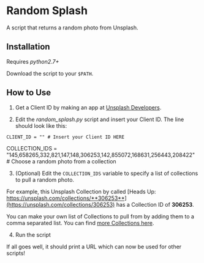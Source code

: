 # Random Splash

A script that returns a random photo from Unsplash.

## Installation

Requires *python2.7+*

Download the script to your ```$PATH```. 


## How to Use

1. Get a Client ID by making an app at [Unsplash Developers](https://unsplash.com/documentation#registering-your-application). 

2. Edit the *random_splash.py* script and insert your Client ID. The line should look like this:

```
CLIENT_ID = "" # Insert your Client ID HERE

```
COLLECTION_IDS = "145,658265,332,821,147,148,306253,142,855072,168631,256443,208422"  # Choose a random photo from a collection

3. (Optional) Edit the ```COLLECTION_IDS``` variable to specify a list of collections to pull a random photo.

For example, this Unsplash Collection by called [Heads Up: https://unsplash.com/collections/**306253**](https://unsplash.com/collections/306253) has a Collection ID of **306253**.


You can make your own list of Collections to pull from by adding them to a comma separated list. You can find [more Collections here](https://unsplash.com/collections/).

4. Run the script

If all goes well, it should print a URL which can now be used for other scripts!




